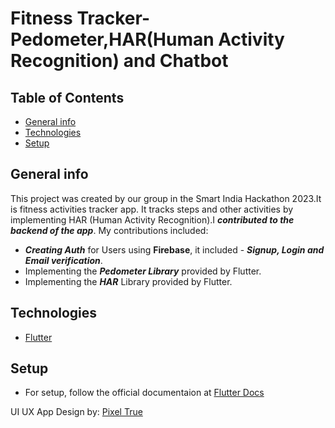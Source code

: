 # Fitness Tracker-Pedometer,HAR(Human Activity Recognition) and Chatbot
## Table of Contents
* [General info](#general-info)
* [Technologies](#technologies)
* [Setup](#setup)

## General info
This project was created by our group in the Smart India Hackathon 2023.It is fitness activities tracker app.
It tracks steps and other activities by implementing HAR (Human Activity Recognition).I ***contributed to the backend of the app***.
My contributions included:
- ***Creating Auth*** for Users using **Firebase**, it included - ***Signup, Login and Email verification***.
- Implementing the ***Pedometer Library*** provided by Flutter.
- Implementing the ***HAR*** Library provided by Flutter.

## Technologies
- [Flutter](https://flutter.dev/)

## Setup
- For setup, follow the official documentaion at [Flutter Docs](https://docs.flutter.dev/)

UI UX App Design by: [Pixel True](https://www.pixeltrue.com/free-ui-kits/fitness-app-ui-kit)

